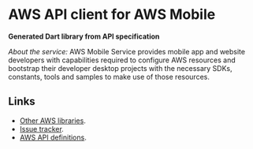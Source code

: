# AWS API client for AWS Mobile

**Generated Dart library from API specification**

*About the service:*
AWS Mobile Service provides mobile app and website developers with
capabilities required to configure AWS resources and bootstrap their
developer desktop projects with the necessary SDKs, constants, tools and
samples to make use of those resources.

## Links

- [Other AWS libraries](https://github.com/agilord/aws_client/tree/master/generated).
- [Issue tracker](https://github.com/agilord/aws_client/issues).
- [AWS API definitions](https://github.com/aws/aws-sdk-js/tree/master/apis).

